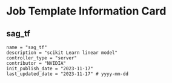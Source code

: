 # Job Template Information Card

## sag_tf
    name = "sag_tf"
    description = "scikit Learn linear model" 
    controller_type = "server"
    contributor = "NVIDIA"
    init_publish_date = "2023-11-17"
    last_updated_date = "2023-11-17" # yyyy-mm-dd
